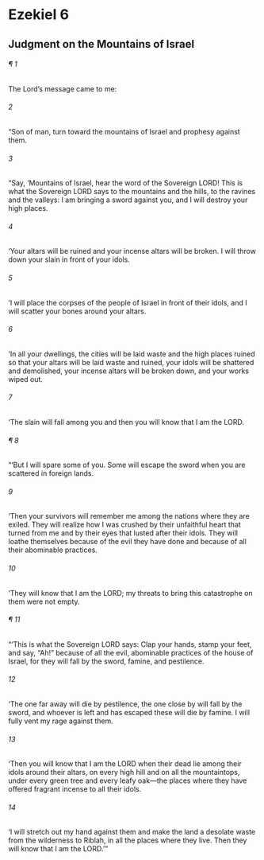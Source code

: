 # Ezekiel 6
## Judgment on the Mountains of Israel
###### ¶ 1
The Lord’s message came to me:
###### 2
“Son of man, turn toward the mountains of Israel and prophesy against them.
###### 3
“Say, ‘Mountains of Israel, hear the word of the Sovereign LORD! This is what the Sovereign LORD says to the mountains and the hills, to the ravines and the valleys: I am bringing a sword against you, and I will destroy your high places.
###### 4
‘Your altars will be ruined and your incense altars will be broken. I will throw down your slain in front of your idols.
###### 5
‘I will place the corpses of the people of Israel in front of their idols, and I will scatter your bones around your altars.
###### 6
‘In all your dwellings, the cities will be laid waste and the high places ruined so that your altars will be laid waste and ruined, your idols will be shattered and demolished, your incense altars will be broken down, and your works wiped out.
###### 7
‘The slain will fall among you and then you will know that I am the LORD.
###### ¶ 8
“‘But I will spare some of you. Some will escape the sword when you are scattered in foreign lands.
###### 9
‘Then your survivors will remember me among the nations where they are exiled. They will realize how I was crushed by their unfaithful heart that turned from me and by their eyes that lusted after their idols. They will loathe themselves because of the evil they have done and because of all their abominable practices.
###### 10
‘They will know that I am the LORD; my threats to bring this catastrophe on them were not empty.
###### ¶ 11
“‘This is what the Sovereign LORD says: Clap your hands, stamp your feet, and say, “Ah!” because of all the evil, abominable practices of the house of Israel, for they will fall by the sword, famine, and pestilence.
###### 12
‘The one far away will die by pestilence, the one close by will fall by the sword, and whoever is left and has escaped these will die by famine. I will fully vent my rage against them.
###### 13
‘Then you will know that I am the LORD when their dead lie among their idols around their altars, on every high hill and on all the mountaintops, under every green tree and every leafy oak—the places where they have offered fragrant incense to all their idols.
###### 14
‘I will stretch out my hand against them and make the land a desolate waste from the wilderness to Riblah, in all the places where they live. Then they will know that I am the LORD.’”
